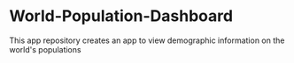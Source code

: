 # World-Population-Dashboard
This app repository creates an app to view demographic information on the world's populations
